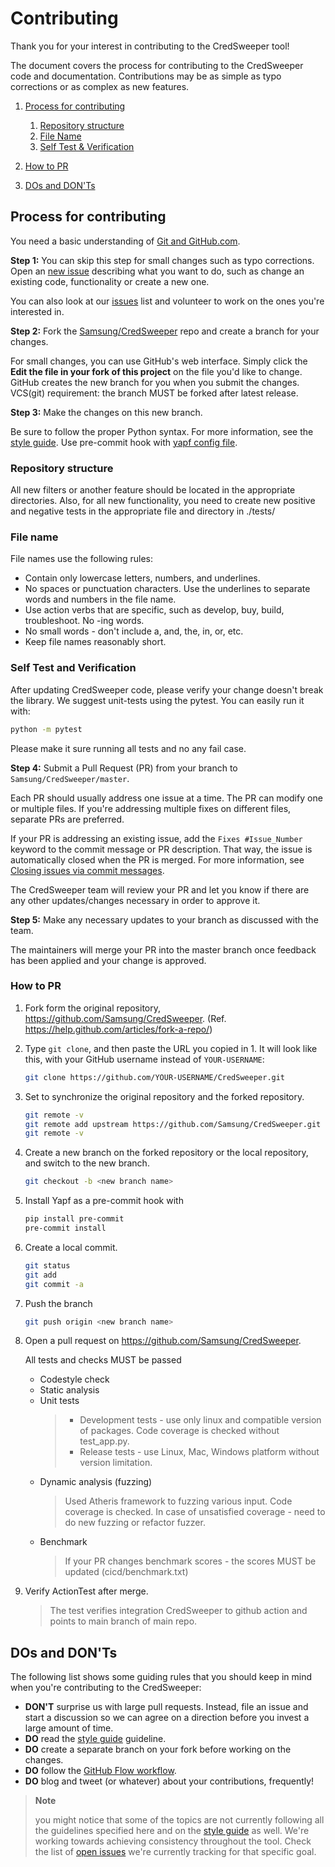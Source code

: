 # Contributing

Thank you for your interest in contributing to the CredSweeper tool!

The document covers the process for contributing to the CredSweeper code and documentation. Contributions may be as simple as typo corrections or as complex as new features.

1. [Process for contributing](#process-for-contributing)

    1. [Repository structure](#repository-structure)
    2. [File Name](#file-name)
    3. [Self Test & Verification](#self-test-and-verification)
    
2. [How to PR](#how-to-pr)

3. [DOs and DON'Ts](#dos-and-donts)

## Process for contributing

You need a basic understanding of [Git and GitHub.com](https://guides.github.com/activities/hello-world/).

**Step 1:** You can skip this step for small changes such as typo corrections. Open an [new issue](https://github.com/Samsung/CredSweeper/issues/new) describing what you want to do, such as change an existing code, functionality or create a new one.

You can also look at our [issues](https://github.com/Samsung/CredSweeper/issues) list and volunteer to work on the ones you're interested in.

**Step 2:** Fork the [Samsung/CredSweeper](https://github.com/Samsung/CredSweeper/fork) repo and create a branch for your changes.

For small changes, you can use GitHub's web interface. Simply click the **Edit the file in your fork of this project** on the file you'd like to change.
GitHub creates the new branch for you when you submit the changes.
VCS(git) requirement: the branch MUST be forked after latest release.

**Step 3:** Make the changes on this new branch.

Be sure to follow the proper Python syntax. For more information, see the [style guide](https://github.com/google/styleguide/blob/gh-pages/pyguide.md).
Use pre-commit hook with [yapf config file](https://github.com/Samsung/CredSweeper/blob/main/.style.yapf).


### Repository structure

All new filters or another feature should be located in the appropriate directories. Also, for all new functionality, you need to create new positive and negative tests in the appropriate file and directory in ./tests/

### File name

File names use the following rules:
- Contain only lowercase letters, numbers, and underlines.
- No spaces or punctuation characters. Use the underlines to separate words and numbers in the file name.
- Use action verbs that are specific, such as develop, buy, build, troubleshoot. No -ing words.
- No small words - don't include a, and, the, in, or, etc.
- Keep file names reasonably short.

### Self Test and Verification

After updating CredSweeper code, please verify your change doesn't break the library. We suggest unit-tests using the pytest. You can easily run it with:
   ```bash
   python -m pytest
   ```

Please make it sure running all tests and no any fail case.

**Step 4:** Submit a Pull Request (PR) from your branch to `Samsung/CredSweeper/master`.

Each PR should usually address one issue at a time. The PR can modify one or multiple files. If you're addressing multiple fixes on different files, separate PRs are preferred.

If your PR is addressing an existing issue, add the `Fixes #Issue_Number` keyword to the commit message or PR description. That way, the issue is automatically closed when the PR is merged. For more information, see [Closing issues via commit messages](https://help.github.com/articles/closing-issues-via-commit-messages/).

The CredSweeper team will review your PR and let you know if there are any other updates/changes necessary in order to approve it.

**Step 5:** Make any necessary updates to your branch as discussed with the team.

The maintainers will merge your PR into the master branch once feedback has been applied and your change is approved.


### How to PR

1. Fork form the original repository, https://github.com/Samsung/CredSweeper.
   (Ref. https://help.github.com/articles/fork-a-repo/)

2. Type `git clone`, and then paste the URL you copied in 1. It will look like this, with your GitHub username instead of `YOUR-USERNAME`:

   ```bash
   git clone https://github.com/YOUR-USERNAME/CredSweeper.git
   ```
   
3. Set to synchronize the original repository and the forked repository.

   ```bash
   git remote -v
   git remote add upstream https://github.com/Samsung/CredSweeper.git
   git remote -v
   ```
   
4. Create a new branch on the forked repository or the local repository,
   and switch to the new branch.

   ```bash
   git checkout -b <new branch name>
   ```
   
5. Install Yapf as a pre-commit hook with

   ``` bash
   pip install pre-commit
   pre-commit install
   ```
   
6. Create a local commit.

   ```bash
   git status
   git add
   git commit -a
   ```

7. Push the branch

   ```bash
   git push origin <new branch name>
   ```

8. Open a pull request on https://github.com/Samsung/CredSweeper.

   All tests and checks MUST be passed
   - Codestyle check
   - Static analysis
   - Unit tests
     > - Development tests - use only linux and compatible version of packages. Code coverage is checked without test_app.py.
     > - Release tests - use Linux, Mac, Windows platform without version limitation.
   - Dynamic analysis (fuzzing)
     > Used Atheris framework to fuzzing various input. Code coverage is checked. In case of unsatisfied coverage - need to do new fuzzing or refactor fuzzer.  
   - Benchmark
     > If your PR changes benchmark scores - the scores MUST be updated (cicd/benchmark.txt)
   
9. Verify ActionTest after merge.
    > The test verifies integration CredSweeper to github action and points to main branch of main repo.

## DOs and DON'Ts

The following list shows some guiding rules that you should keep in mind when you're contributing to the CredSweeper:

- **DON'T** surprise us with large pull requests. Instead, file an issue and start a discussion so we can agree on a direction before you invest a large amount of time.
- **DO** read the [style guide](https://github.com/google/styleguide/blob/gh-pages/pyguide.md) guideline.
- **DO** create a separate branch on your fork before working on the changes.
- **DO** follow the [GitHub Flow workflow](https://guides.github.com/introduction/flow/).
- **DO** blog and tweet (or whatever) about your contributions, frequently!

> **Note**
>
> you might notice that some of the topics are not currently following all the guidelines specified here and on the [style guide](https://github.com/google/styleguide/blob/gh-pages/pyguide.md) as well. We're working towards achieving consistency throughout the tool. Check the list of [open issues](https://github.com/Samsung/CredSweeper/issues?q=is%3Aissue+is%3Aopen) we're currently tracking for that specific goal.
